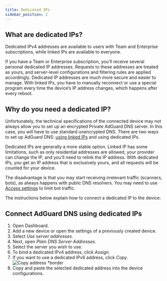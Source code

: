 ```yaml
---
title: Dedicated IPs
sidebar_position: 2
---
```


## What are dedicated IPs?

Dedicated IPv4 addresses are available to users with Team and Enterprise subscriptions, while linked IPs are available to everyone.

If you have a Team or Enterprise subscription, you’ll receive several personal dedicated IP addresses. Requests to these addresses are treated as yours, and server-level configurations and filtering rules are applied accordingly. Dedicated IP addresses are much more secure and easier to manage. With linked IPs, you have to manually reconnect or use a special program every time the device’s IP address changes, which happens after every reboot.

## Why do you need a dedicated IP?

Unfortunately, the technical specifications of the connected device may not always allow you to set up an encrypted Private AdGuard DNS server. In this case, you will have to use standard unencrypted DNS. There are two ways to set up AdGuard DNS: [using linked IPs](/private-dns/connect-devices/other-options/linked-ip.md) and using dedicated IPs.

Dedicated IPs are generally a more stable option. Linked IP has some limitations, such as only residential addresses are allowed, your provider can change the IP, and you’ll need to relink the IP address. With dedicated IPs, you get an IP address that is exclusively yours, and all requests will be counted for your device.

The disadvantage is that you may start receiving irrelevant traffic (scanners, bots), as always happens with public DNS resolvers. You may need to use [Access settings](/private-dns/server-and-settings/access.md) to limit bot traffic.

The instructions below explain how to connect a dedicated IP to the device:

## Connect AdGuard DNS using dedicated IPs

1. Open Dashboard.
2. Add a new device or open the settings of a previously created device.
3. Select _Use server addresses_.
4. Next, open _Plain DNS Server Addresses_.
5. Select the server you wish to use.
6. To bind a dedicated IPv4 address, click _Assign_.
7. If you want to use a dedicated IPv6 address, click _Copy_.
   ![Copy address \*border](https://cdn.adtidy.org/content/kb/dns/private/new_dns/connect/dedicated_step7.png)
8. Copy and paste the selected dedicated address into the device configurations.

